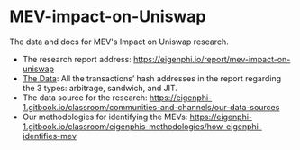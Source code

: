 # MEV-impact-on-Uniswap
The data and docs for MEV's Impact on Uniswap research.

* The research report address: https://eigenphi.io/report/mev-impact-on-uniswap
* [The Data](https://drive.google.com/drive/folders/1chfluV8rk4F2ISmcvYhywoVNZLbI2OAe?usp=share_link ): All the transactions’ hash addresses in the report regarding the 3 types: arbitrage, sandwich, and JIT.
* The data source for the research: https://eigenphi-1.gitbook.io/classroom/communities-and-channels/our-data-sources
* Our methodologies for identifying the MEVs: https://eigenphi-1.gitbook.io/classroom/eigenphis-methodologies/how-eigenphi-identifies-mev
